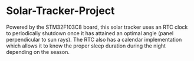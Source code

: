 # Solar-Tracker-Project

Powered by the STM32F103C8 board, this solar tracker uses an RTC clock to periodically shutdown once it has attained an optimal 
angle (panel perpendicular to sun rays). The RTC also has a calendar implementation which allows it to know the proper sleep 
duration during the night depending on the season.
